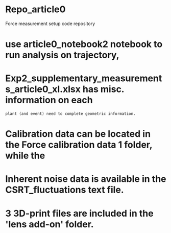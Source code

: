 # Repo_article0
 Force measurement setup code repository

# use article0_notebook2 notebook to run analysis on trajectory,

# Exp2_supplementary_measurements_article0_xl.xlsx has misc. information on each 
	plant (and event) need to complete geometric information.

# Calibration data can be located in the Force calibration data 1 folder, while the 
# Inherent noise data is available in the CSRT_fluctuations text file. 

# 3 3D-print files are included in the 'lens add-on' folder.




